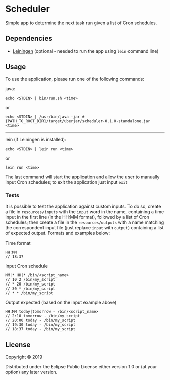 # Scheduler

Simple app to determine the next task run given a list of Cron schedules.

## Dependencies

* [Leiningen](https://leiningen.org/) (optional - needed to run the app using `lein` command line)


## Usage

To use the application, please run one of the following commands:

java:
```
echo <STDIN> | bin/run.sh <time>
```

or 

```
echo <STDIN> | /usr/bin/java -jar #{PATH_TO_ROOT_DIR}/target/uberjar/scheduler-0.1.0-standalone.jar <time>
```

---


lein (if Leiningen is installed):
```
echo <STDIN> | lein run <time>
```

or 

```
lein run <time>
```
The last command will start the application and allow the user to manually input Cron schedules; to exit the application just input `exit`

### Tests

It is possible to test the application against custom inputs. To do so, create a file in `resources/inputs` with the `input` word in the name, containing a time input in the first line (in the HH:MM format), followed by a list of Cron schedules; then create a file in the `resources/outputs` with a name matching the correspondent input file (just replace `input` with `output`) containing a list of expected output.
Formats and examples below:

Time format
```
HH:MM
// 18:37
```

Input Cron schedule
```
MM|* HH|* /bin/<script_name>
// 10 2 /bin/my_script
// * 20 /bin/my_script
// 30 * /bin/my_script
// * * /bin/my_script
```

Output expected (based on the input example above)
```
HH:MM today|tomorrow - /bin/<script_name>
// 2:10 tomorrow - /bin/my_script
// 20:00 today - /bin/my_script
// 19:30 today - /bin/my_script
// 18:37 today - /bin/my_script
```



## License

Copyright © 2019

Distributed under the Eclipse Public License either version 1.0 or (at
your option) any later version.
